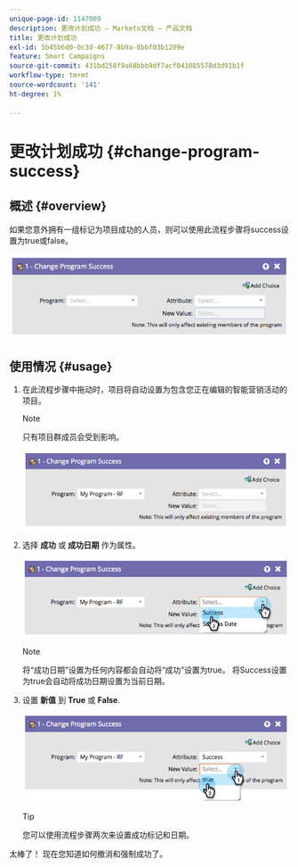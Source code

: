 ```yaml
---
unique-page-id: 1147009
description: 更改计划成功 — Marketo文档 — 产品文档
title: 更改计划成功
exl-id: 5b45b6d0-0c3d-4677-8b9a-8bbf03b1209e
feature: Smart Campaigns
source-git-commit: 431bd258f9a68bbb9df7acf043085578d3d91b1f
workflow-type: tm+mt
source-wordcount: '141'
ht-degree: 1%

---
```


# 更改计划成功 {#change-program-success}

## 概述 {#overview}

如果您意外拥有一组标记为项目成功的人员，则可以使用此流程步骤将success设置为true或false。

![](assets/image2014-9-22-14-3a45-3a8.png)

## 使用情况 {#usage}

1. 在此流程步骤中拖动时，项目将自动设置为包含您正在编辑的智能营销活动的项目。

   >[!NOTE]
   >
   >只有项目群成员会受到影响。

   ![](assets/image2014-9-22-14-3a45-3a35.png)

1. 选择 **成功** 或 **成功日期** 作为属性。

   ![](assets/image2014-9-22-14-3a45-3a39.png)

   >[!NOTE]
   >
   >将“成功日期”设置为任何内容都会自动将“成功”设置为true。 将Success设置为true会自动将成功日期设置为当前日期。

1. 设置 **新值** 到 **True** 或 **False**.

   ![](assets/image2014-9-22-14-3a45-3a55.png)

   >[!TIP]
   >
   >您可以使用流程步骤两次来设置成功标记和日期。

太棒了！ 现在您知道如何撤消和强制成功了。
